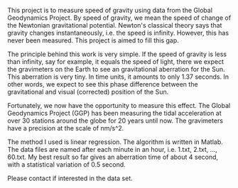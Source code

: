 This project is to measure speed of gravity using data from the Global Geodynamics Project. By speed of gravity, we mean the speed of change of the Newtonian gravitational potential. Newton's classical theory says that gravity changes instantaneously, i.e. the speed is infinity. However, this has never been measured. This project is aimed to fill this gap.

The principle behind this work is very simple. If the speed of gravity is less than infinity, say for example, it equals the speed of light, there we expect the gravimeters on the Earth to see an gravitational aberration for the Sun. This aberration is very tiny. In time units, it amounts to only 1.37 seconds. In other words, we expect to see this phase difference between the gravitational and visual (corrected) position of the Sun.

Fortunately, we now have the opportunity to measure this effect. The Global Geodynamics Project (GGP) has been measuring the tidal acceleration at over 30 stations around the globe for 20 years until now. The gravimeters have a precision at the scale of nm/s^2.

The method I used is linear regression. The algorithm is written in Matlab. The data files are named after each minute in an hour, i.e. 1.txt, 2.txt, ..., 60.txt. My best result so far gives an aberration time of about 4 second, with a statistical variation of 0.5 second.

Please contact if interested in the data set.
